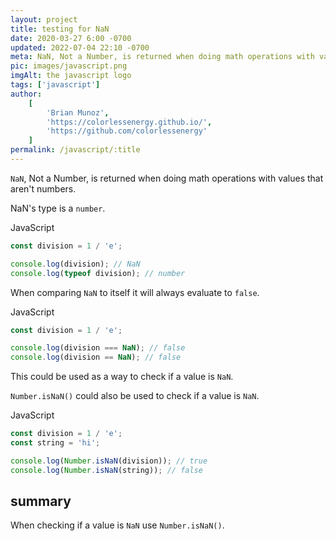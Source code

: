```yaml
---
layout: project
title: testing for NaN
date: 2020-03-27 6:00 -0700
updated: 2022-07-04 22:10 -0700
meta: NaN, Not a Number, is returned when doing math operations with values that aren't numbers.
pic: images/javascript.png
imgAlt: the javascript logo
tags: ['javascript']
author:
    [
        'Brian Munoz',
        'https://colorlessenergy.github.io/',
        'https://github.com/colorlessenergy'
    ]
permalink: /javascript/:title
---
```


<code class="highlight__code">NaN</code>, Not a Number, is returned when doing math operations with values that aren't numbers.

NaN's type is a <code class="highlight__code">number</code>.

<p class="highlight__file-desc">JavaScript</p>

```javascript
const division = 1 / 'e';

console.log(division); // NaN
console.log(typeof division); // number
```

When comparing <code class="highlight__code">NaN</code> to itself it will always evaluate to <code class="highlight__code">false</code>.

<p class="highlight__file-desc">JavaScript</p>

```javascript
const division = 1 / 'e';

console.log(division === NaN); // false
console.log(division == NaN); // false
```

This could be used as a way to check if a value is <code class="highlight__code">NaN</code>.

<code class="highlight__code">Number.isNaN()</code> could also be used to check if a value is <code class="highlight__code">NaN</code>.

<p class="highlight__file-desc">JavaScript</p>

```javascript
const division = 1 / 'e';
const string = 'hi';

console.log(Number.isNaN(division)); // true
console.log(Number.isNaN(string)); // false
```

## summary

When checking if a value is <code class="highlight__code">NaN</code> use <code class="highlight__code">Number.isNaN()</code>.
